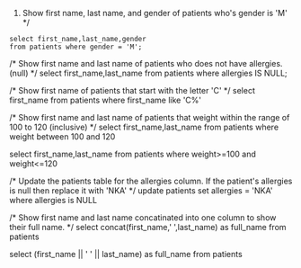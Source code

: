 1.  Show first name, last name, and gender of patients who's gender is 'M' */

```{sql}
select first_name,last_name,gender
from patients where gender = 'M';
```

/* Show first name and last name of patients who does not have allergies. (null) */
select first_name,last_name
from patients where allergies IS NULL;

/* Show first name of patients that start with the letter 'C' */
select first_name from patients
where first_name like 'C%'

/* Show first name and last name of patients that weight within
the range of 100 to 120 (inclusive) */
select first_name,last_name from patients
where weight between 100 and 120

select first_name,last_name from patients
where weight>=100 and weight<=120

/* Update the patients table for the allergies column. 
If the patient's allergies is null then replace it with 'NKA' */
update patients
set allergies = 'NKA'
where allergies is NULL

/* Show first name and last name concatinated into
one column to show their full name. */
select concat(first_name,' ',last_name) as full_name
from patients

select (first_name || ' ' || last_name) as full_name
from patients


